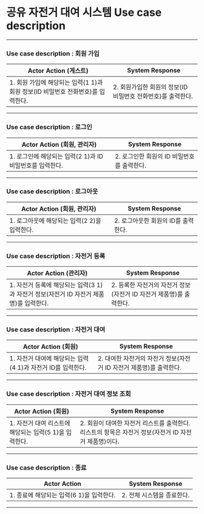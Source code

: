 # 공유 자전거 대여 시스템 Use case description 

--- 

### Use case description : 회원 가입

| Actor Action (게스트)  | System Response      |
| ------------- | -------------------- |
| 1. 회원 가입에 해당되는 입력(1 1)과 회원 정보(ID 비밀번호 전화번호)를 입력한다. | 2. 회원가입한 회원의 정보(ID 비밀번호 전화번호)를 출력한다. |

--- 

### Use case description : 로그인

| Actor Action (회원, 관리자) | System Response      |
| ------------------ | -------------------- |
| 1. 로그인에 해당되는 입력(2 1)과 ID 비밀번호를 입력한다. | 2. 로그인한 회원의 ID 비밀번호를 출력한다. |

---

### Use case description : 로그아웃

| Actor Action (회원, 관리자) | System Response       |
| ------------ | --------------------- |
| 1. 로그아웃에 해당되는 입력(2 2)을 입력한다. | 2. 로그아웃한 회원의 ID를 출력한다. |

---

### Use case description : 자전거 등록

| Actor Action (관리자)  | System Response      |
| ------------- | -------------------- |
| 1. 자전거 등록에 해당되는 입력(3 1)과 자전거 정보(자전거 ID 자전거 제품명)를 입력한다. | 2. 등록한 자전거의 자전거 정보(자전거 ID 자전거 제품명)를 출력한다. |

---

### Use case description : 자전거 대여

| Actor Action (회원)  | System Response      |
| ------------- | -------------------- |
| 1. 자전거 대여에 해당되는 입력(4 1)과 자전거 ID를 입력한다. | 2. 대여한 자전거의 자전거 정보(자전거 ID 자전거 제품명)를 출력한다. |

---

### Use case description : 자전거 대여 정보 조회

| Actor Action (회원)  | System Response      |
| ------------- | -------------------- |
| 1. 자전거 대여 리스트에 해당되는 입력(5 1)을 입력한다. | 2. 회원이 대여한 자전거 리스트를 출력한다. 리스트의 항목은 자전거 정보(자전거 ID 자전거 제품명)이다. |

---


### Use case description : 종료

| Actor Action  | System Response      |
| ------------- | -------------------- |
| 1. 종료에 해당되는 입력(6 1)을 입력한다. | 2. 전체 시스템을 종료한다. |

---
